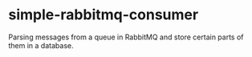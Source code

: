 # simple-rabbitmq-consumer
Parsing messages from a queue in RabbitMQ and store certain parts of them in a database.

